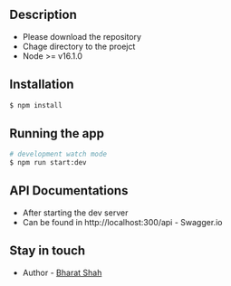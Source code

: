 

## Description
- Please download the repository 
- Chage directory to the proejct
- Node >= v16.1.0

## Installation

```bash
$ npm install
```

## Running the app

```bash
# development watch mode
$ npm run start:dev

```



## API Documentations
- After starting the dev server 
- Can be found in http://localhost:300/api - Swagger.io

## Stay in touch
- Author - [Bharat Shah](bharatrose1@gmail.com)

